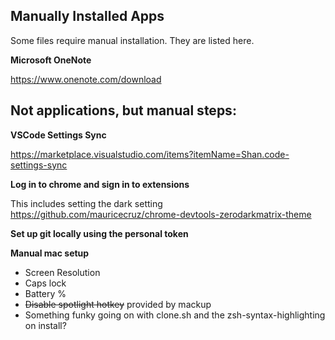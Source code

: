 ## Manually Installed Apps

Some files require manual installation. They are listed here.


**Microsoft OneNote**

https://www.onenote.com/download


## Not applications, but manual steps:


**VSCode Settings Sync**

https://marketplace.visualstudio.com/items?itemName=Shan.code-settings-sync

**Log in to chrome and sign in to extensions**

This includes setting the dark setting https://github.com/mauricecruz/chrome-devtools-zerodarkmatrix-theme

**Set up git locally using the personal token**

**Manual mac setup**
- Screen Resolution
- Caps lock
- Battery % 
- ~~Disable spotlight hotkey~~ provided by mackup
- Something funky going on with clone.sh and the zsh-syntax-highlighting on install?
